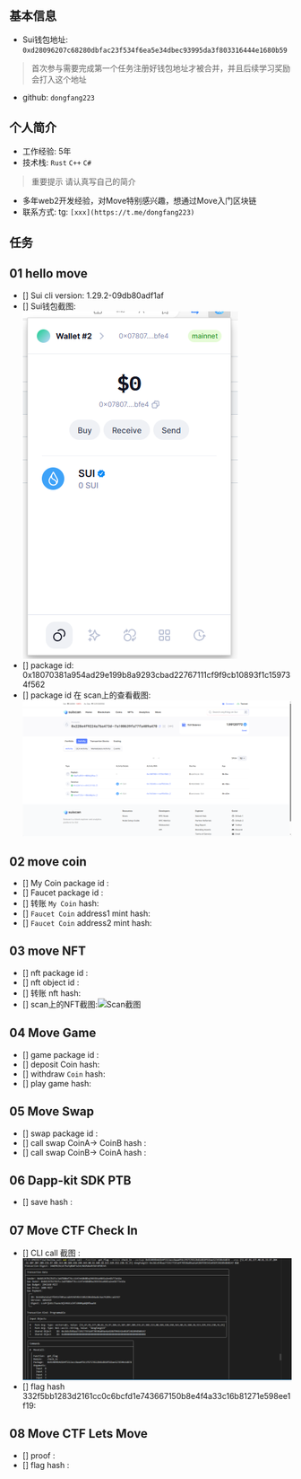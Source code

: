 ## 基本信息
- Sui钱包地址: `0xd28096207c68280dbfac23f534f6ea5e34dbec93995da3f803316444e1680b59`
> 首次参与需要完成第一个任务注册好钱包地址才被合并，并且后续学习奖励会打入这个地址
- github: `dongfang223`

## 个人简介
- 工作经验: 5年
- 技术栈: `Rust` `C++` `C#`
> 重要提示 请认真写自己的简介
- 多年web2开发经验，对Move特别感兴趣，想通过Move入门区块链
- 联系方式: tg: `[xxx](https://t.me/dongfang223)` 

## 任务

##   01 hello move  
- [] Sui cli version:  1.29.2-09db80adf1af
- [] Sui钱包截图: ![Sui钱包截图](./images/1.png)
- [] package id: 0x18070381a954ad29e199b8a9293cbad22767111cf9f9cb10893f1c159734f562
- [] package id 在 scan上的查看截图:![Scan截图](./images/2.png)

##   02 move coin
- [] My Coin package id : 
- [] Faucet package id : 
- [] 转账 `My Coin` hash:
- [] `Faucet Coin` address1 mint hash:
- [] `Faucet Coin` address2 mint hash:

##   03 move NFT
- [] nft package id :
- [] nft object id : 
- [] 转账 nft  hash:
- [] scan上的NFT截图:![Scan截图](./images/你的图片地址)

##   04 Move Game
- [] game package id :
- [] deposit Coin hash:
- [] withdraw `Coin` hash:
- [] play game hash:

##   05 Move Swap
- [] swap package id :
- [] call swap CoinA-> CoinB  hash :
- [] call swap CoinB-> CoinA  hash :

##   06 Dapp-kit SDK PTB
- [] save hash :

##   07 Move CTF Check In
- [] CLI call 截图 : ![截图](./images/3.png)
- [] flag hash 332f5bb1283d2161cc0c6bcfd1e743667150b8e4f4a33c16b81271e598ee1f19:

##   08 Move CTF Lets Move
- [] proof : 
- [] flag hash :
